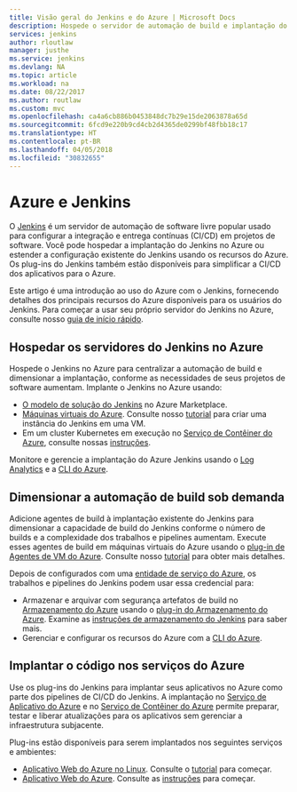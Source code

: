 ```yaml
---
title: Visão geral do Jenkins e do Azure | Microsoft Docs
description: Hospede o servidor de automação de build e implantação do Jenkins no Azure e use os recursos de computação e armazenamento do Azure para estender os pipelines de CI/CD (integração e implantação contínuas).
services: jenkins
author: rloutlaw
manager: justhe
ms.service: jenkins
ms.devlang: NA
ms.topic: article
ms.workload: na
ms.date: 08/22/2017
ms.author: routlaw
ms.custom: mvc
ms.openlocfilehash: ca4a6cb886b0453848dc7b29e15de2063878a65d
ms.sourcegitcommit: 6fcd9e220b9cd4cb2d4365de0299bf48fbb18c17
ms.translationtype: HT
ms.contentlocale: pt-BR
ms.lasthandoff: 04/05/2018
ms.locfileid: "30832655"
---
```

# <a name="azure-and-jenkins"></a>Azure e Jenkins

O [Jenkins](https://jenkins.io/) é um servidor de automação de software livre popular usado para configurar a integração e entrega contínuas (CI/CD) em projetos de software. Você pode hospedar a implantação do Jenkins no Azure ou estender a configuração existente do Jenkins usando os recursos do Azure. Os plug-ins do Jenkins também estão disponíveis para simplificar a CI/CD dos aplicativos para o Azure.

Este artigo é uma introdução ao uso do Azure com o Jenkins, fornecendo detalhes dos principais recursos do Azure disponíveis para os usuários do Jenkins. Para começar a usar seu próprio servidor do Jenkins no Azure, consulte nosso [guia de início rápido](install-jenkins-solution-template.md).

## <a name="host-your-jenkins-servers-in-azure"></a>Hospedar os servidores do Jenkins no Azure

Hospede o Jenkins no Azure para centralizar a automação de build e dimensionar a implantação, conforme as necessidades de seus projetos de software aumentam. Implante o Jenkins no Azure usando:
 
- [O modelo de solução do Jenkins](install-jenkins-solution-template.md) no Azure Marketplace.
- [Máquinas virtuais do Azure](/azure/virtual-machines/linux/overview). Consulte nosso [tutorial](/azure/virtual-machines/linux/tutorial-jenkins-github-docker-cicd) para criar uma instância do Jenkins em uma VM.
- Em um cluster Kubernetes em execução no [Serviço de Contêiner do Azure](/azure/container-service/kubernetes/container-service-kubernetes-walkthrough), consulte nossas [instruções](/azure/container-service/kubernetes/container-service-kubernetes-jenkins).

Monitore e gerencie a implantação do Azure Jenkins usando o [Log Analytics](/azure/log-analytics/log-analytics-overview) e a [CLI do Azure](/cli/azure).

## <a name="scale-your-build-automation-on-demand"></a>Dimensionar a automação de build sob demanda

Adicione agentes de build à implantação existente do Jenkins para dimensionar a capacidade de build do Jenkins conforme o número de builds e a complexidade dos trabalhos e pipelines aumentam. Execute esses agentes de build em máquinas virtuais do Azure usando o [plug-in de Agentes de VM do Azure](jenkins-azure-vm-agents.md). Consulte nosso [tutorial](/azure/jenkins/jenkins-azure-vm-agents) para obter mais detalhes.

Depois de configurados com uma [entidade de serviço do Azure](/azure/azure-resource-manager/resource-group-overview), os trabalhos e pipelines do Jenkins podem usar essa credencial para:

- Armazenar e arquivar com segurança artefatos de build no [Armazenamento do Azure](/azure/storage/common/storage-introduction) usando o [plug-in do Armazenamento do Azure](https://plugins.jenkins.io/windows-azure-storage). Examine as [instruções de armazenamento do Jenkins](/azure/storage/common/storage-java-jenkins-continuous-integration-solution) para saber mais.
- Gerenciar e configurar os recursos do Azure com a [CLI do Azure](/azure/jenkins/execute-cli-jenkins-pipeline).

## <a name="deploy-your-code-into-azure-services"></a>Implantar o código nos serviços do Azure

Use os plug-ins do Jenkins para implantar seus aplicativos no Azure como parte dos pipelines de CI/CD do Jenkins. A implantação no [Serviço de Aplicativo do Azure](/azure/app-service/) e no [Serviço de Contêiner do Azure](/azure/container-service/kubernetes/) permite preparar, testar e liberar atualizações para os aplicativos sem gerenciar a infraestrutura subjacente.

 Plug-ins estão disponíveis para serem implantados nos seguintes serviços e ambientes:

- [Aplicativo Web do Azure no Linux](/azure/app-service/containers/app-service-linux-intro). Consulte o [tutorial](java-deploy-webapp-tutorial.md) para começar.
- [Aplicativo Web do Azure](/azure/app-service/app-service-web-overview). Consulte as [instruções](deploy-Jenkins-app-service-plugin.md) para começar.


